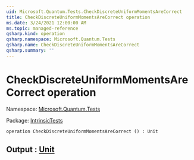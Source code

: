 ```yaml
---
uid: Microsoft.Quantum.Tests.CheckDiscreteUniformMomentsAreCorrect
title: CheckDiscreteUniformMomentsAreCorrect operation
ms.date: 3/24/2021 12:00:00 AM
ms.topic: managed-reference
qsharp.kind: operation
qsharp.namespace: Microsoft.Quantum.Tests
qsharp.name: CheckDiscreteUniformMomentsAreCorrect
qsharp.summary: ''
---
```


# CheckDiscreteUniformMomentsAreCorrect operation

Namespace: [Microsoft.Quantum.Tests](xref:Microsoft.Quantum.Tests)

Package: [IntrinsicTests](https://nuget.org/packages/IntrinsicTests)




```qsharp
operation CheckDiscreteUniformMomentsAreCorrect () : Unit
```


## Output : [Unit](xref:microsoft.quantum.lang-ref.unit)

